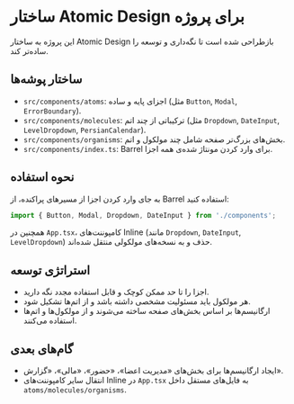 # ساختار Atomic Design برای پروژه

این پروژه به ساختار Atomic Design بازطراحی شده است تا نگه‌داری و توسعه را ساده‌تر کند.

## ساختار پوشه‌ها

- `src/components/atoms`: اجزای پایه و ساده (مثل `Button`, `Modal`, `ErrorBoundary`).
- `src/components/molecules`: ترکیباتی از چند اتم (مثل `Dropdown`, `DateInput`, `LevelDropdown`, `PersianCalendar`).
- `src/components/organisms`: بخش‌های بزرگ‌تر صفحه شامل چند مولکول و اتم.
- `src/components/index.ts`: Barrel برای وارد کردن مونتاژ شده‌ی همه اجزا.

## نحوه استفاده

به جای وارد کردن اجزا از مسیرهای پراکنده، از Barrel استفاده کنید:

```ts
import { Button, Modal, Dropdown, DateInput } from './components';
```

همچنین در `App.tsx`، کامپوننت‌های Inline (مانند `Dropdown`, `DateInput`, `LevelDropdown`) حذف و به نسخه‌های مولکولی منتقل شده‌اند.

## استراتژی توسعه

- اجزا را تا حد ممکن کوچک و قابل استفاده مجدد نگه دارید.
- هر مولکول باید مسئولیت مشخصی داشته باشد و از اتم‌ها تشکیل شود.
- ارگانیسم‌ها بر اساس بخش‌های صفحه ساخته می‌شوند و از مولکول‌ها و اتم‌ها استفاده می‌کنند.

## گام‌های بعدی

- ایجاد ارگانیسم‌ها برای بخش‌های «مدیریت اعضا»، «حضور»، «مالی»، «گزارش».
- انتقال سایر کامپوننت‌های Inline در `App.tsx` به فایل‌های مستقل داخل `atoms/molecules/organisms`.
